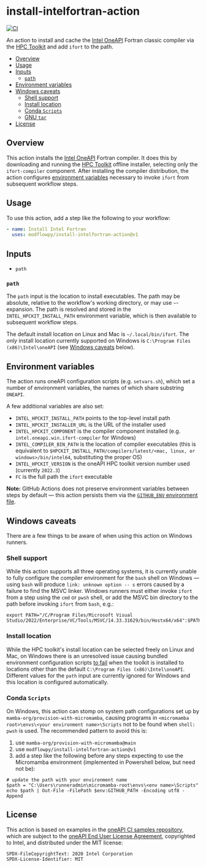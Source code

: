 # install-intelfortran-action

[![CI](https://github.com/modflowpy/install-intelfortran-action/actions/workflows/ci.yml/badge.svg?branch=main)](https://github.com/modflowpy/install-intelfortran-action/actions/workflows/ci.yml)

An action to install and cache the [Intel OneAPI](https://www.intel.com/content/www/us/en/developer/tools/oneapi/fortran-compiler.html#gs.bksc2p) Fortran classic compiler via the [HPC Toolkit](https://www.intel.com/content/www/us/en/developer/tools/oneapi/hpc-toolkit.html#gs.g10hgy) and add `ifort` to the path.

<!-- START doctoc generated TOC please keep comment here to allow auto update -->
<!-- DON'T EDIT THIS SECTION, INSTEAD RE-RUN doctoc TO UPDATE -->


- [Overview](#overview)
- [Usage](#usage)
- [Inputs](#inputs)
  - [`path`](#path)
- [Environment variables](#environment-variables)
- [Windows caveats](#windows-caveats)
  - [Shell support](#shell-support)
  - [Install location](#install-location)
  - [Conda `Scripts`](#conda-scripts)
  - [GNU `tar`](#gnu-tar)
- [License](#license)

<!-- END doctoc generated TOC please keep comment here to allow auto update -->

## Overview

This action installs the [Intel OneAPI](https://www.intel.com/content/www/us/en/developer/tools/oneapi/fortran-compiler.html#gs.bksc2p) Fortran compiler. It does this by downloading and running the [HPC Toolkit](https://www.intel.com/content/www/us/en/developer/tools/oneapi/hpc-toolkit.html#gs.g10hgy) offline installer, selecting only the `ifort-compiler` component. After installing the compiler distribution, the action configures [environment variables](https://www.intel.com/content/www/us/en/develop/documentation/oneapi-programming-guide/top/oneapi-development-environment-setup.html) necessary to invoke `ifort` from subsequent workflow steps.

## Usage

To use this action, add a step like the following to your workflow:

```yaml
- name: Install Intel Fortran
  uses: modflowpy/install-intelfortran-action@v1
```

## Inputs

- `path`

### `path`

The `path` input is the location to install executables. The path may be absolute, relative to the workflow's working directory, or may use `~`-expansion. The path is resolved and stored in the `INTEL_HPCKIT_INSTALL_PATH` environment variable, which is then available to subsequent workflow steps.

The default install location on Linux and Mac is `~/.local/bin/ifort`. The *only* install location currently supported on Windows is `C:\Program Files (x86)\Intel\oneAPI` (see [Windows caveats](#windows-caveats) below).

<!-- ### `version`

The `version` input configures the oneAPI toolkit version to install, defaulting to the latest (currently `2022.3`). 

**Note:** Intel's website does not maintain a programmatically accessible registry of available versions. Moreover, toolkit versioning is distinct from compiler versioning (see [this page] for a mapping between toolkit and compiler versions). For these reasons a list of permitted version numbers are hard-coded into this action. If a new version has been released and this action has not been updated to support it, please feel free to [file an issue](https://github.com/modflowpy/install-intelfortran-action/issues/new).

### `components`

The `components` input allows specifying extra components to install from the HPC kit. -->

## Environment variables

The action runs oneAPI configuration scripts (e.g. `setvars.sh`), which set a number of environment variables, the names of which share substring `ONEAPI`.

A few additional variables are also set:

- `INTEL_HPCKIT_INSTALL_PATH` points to the top-level install path
- `INTEL_HPCKIT_INSTALLER_URL` is the URL of the installer used
- `INTEL_HPCKIT_COMPONENT` is the compiler component installed (e.g. `intel.oneapi.win.ifort-compiler` for Windows)
- `INTEL_COMPILER_BIN_PATH` is the location of compiler executables (this is equivalent to `$HPCKIT_INSTALL_PATH/compilers/latest/<mac, linux, or windows>/bin/intel64`, substituting the proper OS)
- `INTEL_HPCKIT_VERSION` is the oneAPI HPC toolkit version number used (currently `2022.3`)
- `FC` is the full path the `ifort` executable

**Note:** GitHub Actions does not preserve environment variables between steps by default &mdash; this action persists them via the [`GITHUB_ENV` environment file](https://docs.github.com/en/actions/using-workflows/workflow-commands-for-github-actions#setting-an-environment-variable).

## Windows caveats

There are a few things to be aware of when using this action on Windows runners.

### Shell support

While this action supports all three operating systems, it is currently unable to fully configure the compiler environment for the `bash` shell on Windows &mdash; using `bash` will produce `link: unknown option -- s` errors caused by a failure to find the MSVC linker. Windows runners must either invoke `ifort` from a step using the `cmd` or `pwsh` shell, or add the MSVC bin directory to the path before invoking `ifort` from `bash`, e.g.:

```shell
export PATH="/C/Program Files/Microsoft Visual Studio/2022/Enterprise/VC/Tools/MSVC/14.33.31629/bin/Hostx64/x64":$PATH
```

### Install location

While the HPC toolkit's install location can be selected freely on Linux and Mac, on Windows there is an unresolved issue causing bundled environment configuration scripts [to fail](https://github.com/w-bonelli/install-intelfortran-action/actions/runs/3298296907/jobs/5440222932#step:5:120) when the toolkit is installed to locations other than the default `C:\Program Files (x86)\Intel\oneAPI`. Different values for the `path` input are currently ignored for Windows and this location is configured automatically.

<!-- The Intel oneAPI HPC Toolkit installer defaults to different install locations on Unix and Windows if a path is not explicitly provided with the `--install-dir` option:

- Linux/Mac: `/opt/intel/oneapi`
- Windows: `C:\Program Files (x86)\Intel\oneAPI`

**This action overrides these.** The action's default install location, `~/.local/bin/ifort`, is the same on all three platforms. -->

### Conda `Scripts`

On Windows, this action can stomp on system path configurations set up by `mamba-org/provision-with-micromamba`, causing programs in `<micromamba root>\envs\<your environment name>\Scripts` not to be found when `shell: pwsh` is used. The recommended pattern to avoid this is:

1) use `mamba-org/provision-with-micromamba@main`
2) use `modflowpy/install-intelfortran-action@v1`
3) add a step like the following before any steps expecting to use the Micromamba environment (implemented in Powershell below, but need not be):

```pwsh
# update the path with your environment name
$path = "C:\Users\runneradmin\micromamba-root\envs\<env name>\Scripts"
echo $path | Out-File -FilePath $env:GITHUB_PATH -Encoding utf8 -Append
```

## License

This action is based on examples in the [oneAPI CI samples repository](https://github.com/oneapi-src/oneapi-ci), which are subject to the [oneAPI End User License Agreement](https://www.intel.com/content/www/us/en/developer/articles/license/end-user-license-agreement.html), copyrighted to Intel, and distributed under the MIT license:

```
SPDX-FileCopyrightText: 2020 Intel Corporation
SPDX-License-Identifier: MIT
```
